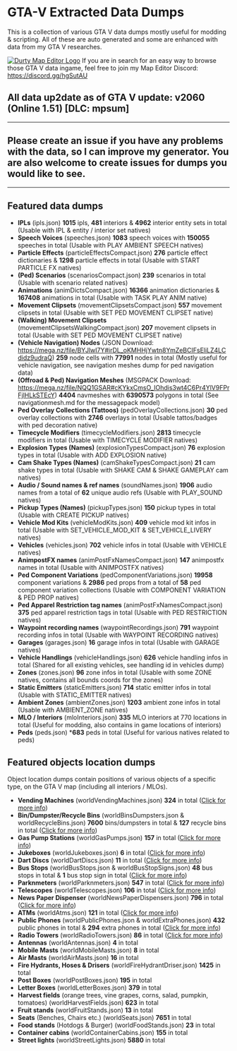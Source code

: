 # GTA-V Extracted Data Dumps
This is a collection of various GTA V data dumps mostly useful for modding &amp; scripting. All of these are auto generated and some are enhanced with data from my GTA V researches.

[![Durty Map Editor Logo](https://i.imgur.com/WsRJv3u.png)](https://discord.gg/hgSutAU)
If you are in search for an easy way to browse those GTA V data ingame, feel free to join my Map Editor Discord: https://discord.gg/hgSutAU

## All data up2date as of GTA V update: **v2060 (Online 1.51) [DLC: mpsum]**
---
## Please create an issue if you have any problems with the data, so I can improve my generator. You are also welcome to create issues for dumps you would like to see.
---
## **Featured data dumps**
- **IPLs** (ipls.json) **1015** ipls, **481** interiors & **4962** interior entity sets in total (Usable with IPL & entity / interior set natives)
- **Speech Voices** (speeches.json) **1083** speech voices with **150055** speeches in total (Usable with PLAY AMBIENT SPEECH natives)
- **Particle Effects** (particleEffectsCompact.json) **276** particle effect dictionaries & **1298** particle effects in total (Usable with START PARTICLE FX natives)
- **(Ped) Scenarios** (scenariosCompact.json) **239** scenarios in total (Usable with scenario related natives)
- **Animations** (animDictsCompact.json) **16366** animation dictionaries & **167408** animations in total (Usable with TASK PLAY ANIM native)
- **Movement Clipsets** (movementClipsetsCompact.json) **557** movement clipsets in total (Usable with SET PED MOVEMENT CLIPSET native)
- **(Walking) Movement Clipsets** (movementClipsetsWalkingCompact.json) **207** movement clipsets in total (Usable with SET PED MOVEMENT CLIPSET native)
- **(Vehicle Navigation) Nodes** (JSON Download: https://mega.nz/file/BYJlwI7Y#irDL_oKMHHjYwtn8YmZeBCIFsEliLZ4LCdidz9udraQ) **259** node cells with **77991** nodes in total (Mostly useful for vehicle navigation, see navigation meshes dump for ped navigation data)
- **(Offroad & Ped) Navigation Meshes** (MSGPACK Download: https://mega.nz/file/NQQ1GSAR#cKYkxCmsO_IOhdis3wt4C6Pr4YlV9FPrFjlHLkSTEcY) **4404** navmeshes with **6390573** polygons in total (See navigationmesh.md for the messagepack model)
- **Ped Overlay Collections (Tattoos)** (pedOverlayCollections.json) **30** ped overlay collections with **2746** overlays in total (Usable tattos/badges with ped decoration native)
- **Timecycle Modifiers** (timecycleModifiers.json) **2813** timecycle modifiers in total (Usable with TIMECYCLE MODIFIER natives)
- **Explosion Types (Names)** (explosionTypesCompact.json) **76** explosion types in total (Usable with ADD EXPLOSION native)
- **Cam Shake Types (Names)** (camShakeTypesCompact.json) **21** cam shake types in total (Usable with SHAKE CAM & SHAKE GAMEPLAY cam natives)
- **Audio / Sound names & ref names** (soundNames.json) **1906** audio names from a total of **62** unique audio refs (Usable with PLAY_SOUND natives)
- **Pickup Types (Names)** (pickupTypes.json) **150** pickup types in total (Usable with CREATE PICKUP natives)
- **Vehicle Mod Kits** (vehicleModKits.json) **409** vehicle mod kit infos in total (Usable with SET_VEHICLE_MOD_KIT & SET_VEHICLE_LIVERY natives)
- **Vehicles** (vehicles.json) **702** vehicle infos in total (Usable with VEHICLE natives)
- **AnimpostFX names** (animPostFxNamesCompact.json) **147** animpostfx names in total (Usable with ANIMPOSTFX natives)
- **Ped Component Variations** (pedComponentVariations.json) **19958** component variations & **2986** ped props from a total of **58** ped component variation collections (Usable with COMPONENT VARIATION & PED PROP natives)
- **Ped Apparel Restriction tag names** (animPostFxNamesCompact.json) **375** ped apparel restriction tags in total (Usable with PED RESTRICTION natives)
- **Waypoint recording names** (waypointRecordings.json) **791** waypoint recording infos in total (Usable with WAYPOINT RECORDING natives)
- **Garages** (garages.json) **16** garage infos in total (Usable with GARAGE natives)
- **Vehicle Handlings** (vehicleHandlings.json) **626** vehicle handling infos in total (Shared for all existing vehicles, see handling id in vehicles dump)
- **Zones** (zones.json) **96** zone infos in total (Usable with some ZONE natives, contains all bounds coords for the zones)
- **Static Emitters** (staticEmitters.json) **714** static emitter infos in total (Usable with STATIC_EMITTER natives)
- **Ambient Zones** (ambientZones.json) **1203** ambient zone infos in total (Usable with AMBIENT_ZONE natives)
- **MLO / Interiors** (mloInteriors.json) **335** MLO interiors at 770 locations in total (Useful for modding, also contains in game locations of interiors)
- **Peds** (peds.json) ***683** peds in total (Useful for various natives related to peds)

## **Featured objects location dumps**
Object location dumps contain positions of various objects of a specific type, on the GTA V map (including all interiors / MLOs).
- **Vending Machines** (worldVendingMachines.json) **324** in total ([Click for more info](https://forum.altv.mp/topic/346-all-gta-v-vending-machine-prop-positions-rotations/))
- **Bin/Dumpster/Recycle Bins** (worldBinsDumpsters.json & worldRecycleBins.json) **7600** bins/dumpsters in total & **127** recycle bins in total ([Click for more info](https://forum.altv.mp/topic/369-all-gta-v-bindumpsterrecycle-bin-prop-positions-rotations/))
- **Gas Pump Stations** (worldGasPumps.json) **157** in total ([Click for more info](https://forum.altv.mp/topic/368-all-gta-v-gas-pump-prop-positions-rotations/))
- **Jukeboxes** (worldJukeboxes.json) **6** in total ([Click for more info](https://forum.altv.mp/topic/365-all-gta-v-jukebox-prop-positions-rotations/))
- **Dart Discs** (worldDartDiscs.json) **11** in total ([Click for more info](https://forum.altv.mp/topic/364-all-gta-v-dart-discs-positions-rotations/))
- **Bus Stops** (worldBusStops.json & worldBusStopSigns.json) **48** bus stops in total & **1** bus stop sign in total ([Click for more info](https://forum.altv.mp/topic/342-all-gta-v-bus-stops-positions-rotations/))
- **Parknmeters** (worldParknmeters.json) **547** in total ([Click for more info](https://forum.altv.mp/topic/345-all-gta-v-parknmeters-prop-positions-rotations/))
- **Telescopes** (worldTelescopes.json) **106** in total ([Click for more info](https://forum.altv.mp/topic/344-all-gta-v-telescope-prop-positions-rotations/))
- **News Paper Dispenser** (worldNewsPaperDispensers.json) **796** in total ([Click for more info](https://forum.altv.mp/topic/343-all-gta-v-news-paper-dispenser-prop-positions-rotations/))
- **ATMs** (worldAtms.json) **121** in total ([Click for more info](https://forum.altv.mp/topic/340-all-gta-v-atm-prop-positions-rotations/))
- **Public Phones** (worldPublicPhones.json & worldExtraPhones.json) **432** public phones in total & **294** extra phones in total ([Click for more info](https://forum.altv.mp/topic/341-all-gta-v-public-phone-prop-positions-rotations/))
- **Radio Towers** (worldRadioTowers.json) **86** in total ([Click for more info](https://forum.altv.mp/topic/570-all-gta-v-radio-tower-prop-positions-rotations/))
- **Antennas** (worldAntennas.json) **4** in total
- **Mobile Masts** (worldMobileMasts.json) **8** in total
- **Air Masts** (worldAirMasts.json) **16** in total
- **Fire Hydrants, Hoses & Drisers** (worldFireHydrantDriser.json) **1425** in total
- **Post Boxes** (worldPostBoxes.json) **195** in total
- **Letter Boxes** (worldLetterBoxes.json) **379** in total
- **Harvest fields** (orange trees, vine grapes, corns, salad, pumpkin, tomatoes) (worldHarvestFields.json) **623** in total
- **Fruit stands** (worldFruitStands.json) **13** in total
- **Seats** (Benches, Chairs etc.) (worldSeats.json) **7651** in total
- **Food stands** (Hotdogs & Burger) (worldFoodStands.json) **23** in total
- **Container cabins** (worldContainerCabins.json) **155** in total
- **Street lights** (worldStreetLights.json) **5880** in total